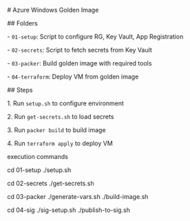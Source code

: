 \# Azure Windows Golden Image



\## Folders

\- `01-setup`: Script to configure RG, Key Vault, App Registration

\- `02-secrets`: Script to fetch secrets from Key Vault

\- `03-packer`: Build golden image with required tools

\- `04-terraform`: Deploy VM from golden image



\## Steps

1\. Run `setup.sh` to configure environment

2\. Run `get-secrets.sh` to load secrets

3\. Run `packer build` to build image

4\. Run `terraform apply` to deploy VM

execution commands

cd 01-setup
./setup.sh

cd 02-secrets
./get-secrets.sh

cd 03-packer
./generate-vars.sh
./build-image.sh

cd 04-sig
./sig-setup.sh
./publish-to-sig.sh